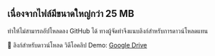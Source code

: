## เนื่องจากไฟล์มีขนาดใหญ่กว่า 25 MB 
ทำให้ไม่สามารถอัปโหลดลง GitHub ได้ ทางผู้จัดทำจึงแนบลิงก์สำหรับการดาวน์โหลดแทน  

🔗 ลิงก์สำหรับดาวน์โหลด วิดีโอคลิป Demo: [Google Drive](https://drive.google.com/file/d/1ciQmbnTDx59nveP4e-MB98NtFa1vHMlx/view?usp=sharing)

